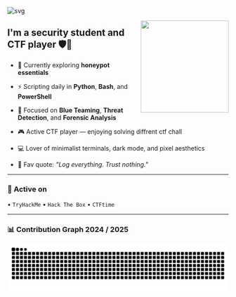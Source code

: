 ![svg](https://readme-typing-svg.demolab.com?font=Jersey+10&size=32&duration=3500&pause=500&color=F7DF1E&width=600&lines=CTF+Player+%7C+Security+Student+%7C+Blue+Team+Enjoyer)


<img height="210" width="200" align="right" src="https://github.com/user-attachments/assets/596083d4-be9c-4e90-b78e-eb4197f8a86c" />

## I'm a security student and CTF player 🛡️🐍

- 🧠 Currently exploring **honeypot essentials**
  
- ⚡ Scripting daily in **Python**, **Bash**, and **PowerShell**
  
- 🎯 Focused on **Blue Teaming**, **Threat Detection**, and **Forensic Analysis**
  
- 🎮 Active CTF player — enjoying solving diffrent ctf chall
  
- 💻 Lover of minimalist terminals, dark mode, and pixel aesthetics
  
- 💬 Fav quote: *"Log everything. Trust nothing."*

---

### 🧪 Active on

 • `TryHackMe` • `Hack The Box` • `CTFtime`

---

### 📊 Contribution Graph 2024 / 2025

![Snake animation](https://github.com/0x157/0x157/blob/output/github-contribution-grid-snake-dark.svg)
